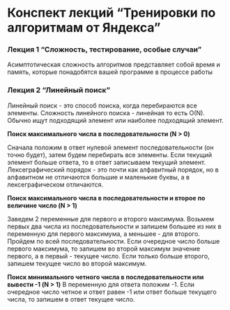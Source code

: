 # Конспект лекций “Тренировки по алгоритмам от Яндекса”

### Лекция 1 “Сложность, тестирование, особые случаи”

Асимптотическая сложность алгоритмов представляет собой время и память, которые понадобятся вашей программе в процессе работы

### Лекция 2 “Линейный поиск”

Линейный поиск - это способ поиска, когда перебираются все элементы. Сложность линейного поиска - линейная то есть O(N). Обычно ищут подходящий элемент или наиболее подходящий элемент.

**Поиск максимального числа в последовательности (N > 0)**

Сначала положим в ответ нулевой элемент последовательности (он точно будет), затем будем перебирать все элементы. Если текущий элемент больше ответа, то в ответ записываем текущий элемент.
Лексеграфический порядок - это почти как алфавитный порядок, но в алфавитном не отличаются большие и маленькие буквы, а в лексеграфическом отличаются.

**Поиск максимального числа в последовательности и второе по величине число (N > 1)**

Заведем 2 переменные для первого и второго максимума. Возьмем первых два числа из последовательности и запишем большее из них в переменную для первого максимума, а меньшее - для второго. Пройдем по всей последовательности. Если очередное число больше первого максимума, то запишем во второй максимум значение первого, а в первый - текущее число. Если только больше второго, запишем текущее число во второй максимум.

**Поиск минимального четного числа в последовательности или вывести -1 (N > 1)**
В переменную для ответа положим -1. Если очередное число четное и ответ равен -1 или ответ больше текущего числа, то запишем в ответ текущее число.
